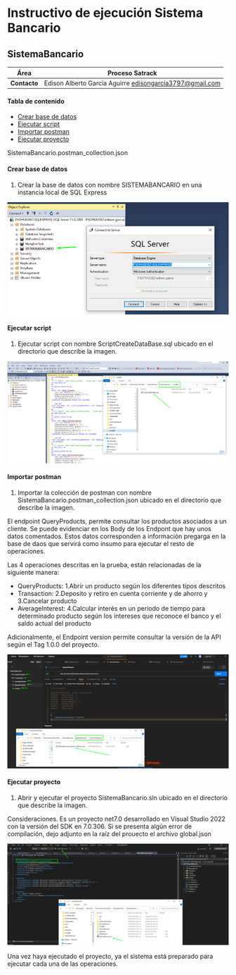 # Instructivo de ejecución Sistema Bancario #

## SistemaBancario ##

| **Área**     | Proceso Satrack |
| ------------ | ------------------------------------------- |
| **Contacto** | Edison Alberto García Aguirre edisongarcia3797@gmail.com|


#### Tabla de contenido

- [Crear base de datos](#crear-base-de-datos)
- [Ejecutar script](#ejecutar-script)
- [Importar postman](#importar-postman)
- [Ejecutar proyecto](#ejecutar-proyecto)


SistemaBancario.postman_collection.json

#### Crear base de datos

1. Crear la base de datos con nombre SISTEMABANCARIO en una instancia local de SQL Express

![Crear](crearbasedatos.png)

#### Ejecutar script

1. Ejecutar script con nombre ScriptCreateDataBase.sql ubicado en el directorio que describe la imagen.

![Crear](EjecutarScript.png)
 
 #### Importar postman

1. Importar la colección de postman con nombre SistemaBancario.postman_collection.json ubicado en el directorio que describe la imagen.

El endpoint QueryProducts, permite consultar los productos asociados a un cliente. Se puede evidenciar en los Body de los Endpont que hay unos datos comentados. Estos datos corresponden
a información pregarga en la base de daos que servirá como insumo para ejecutar el resto de operaciones.

Las 4 operaciones descritas en la prueba, están relacionadas de la siguiente manera:

- QueryProducts: 1.Abrir un producto según los diferentes tipos descritos
- Transaction: 2.Deposito y retiro en cuenta corriente y de ahorro y 3.Cancelar producto
- AverageInterest: 4.Calcular interés en un periodo de tiempo para determinado producto según los intereses que reconoce el banco y el saldo actual del producto

 Adicionalmente, el Endpoint version permite consultar la versión de la API según el Tag    <Version>1.0.0</Version> del proyecto.

![Crear](ImportarColeccionPostman.png)

 #### Ejecutar proyecto

1. Abrir y ejecutar el proyecto SistemaBancario.sln ubicado en el directorio que describe la imagen.

Consideraciones. Es un proyecto net7.0 desarrollado en Visual Studio 2022 con la versión del SDK en 7.0.306. Si se presenta algún error de compilación, dejo adjunto en la raíz del prouecto el archivo global.json

![Crear](EjecutarProyecto.png)


Una vez haya ejecutado el proyecto, ya el sistema está preparado para ejecutar cada una de las operaciones.
